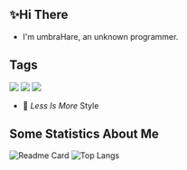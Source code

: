## ✨Hi There
- I'm umbraHare, an unknown programmer.

## Tags
![](https://img.shields.io/badge/Code-C/C++-2bbc8a?logo=c&logoColor=white) ![](https://img.shields.io/badge/Code-Flutter-2bbc8a?logo=flutter&logoColor=white) ![](https://img.shields.io/badge/Code-Go-2bbc8a?logo=go&logoColor=white)
- 💬 _Less Is More_ Style

## Some Statistics About Me
![Readme Card](https://github-readme-stats.vercel.app/api?username=umbraHare&show_icons=true&line_height=27&theme=tokyonight) ![Top Langs](https://github-readme-stats.vercel.app/api/top-langs/?username=umbraHare&exclude_repo=umbraHare.github.io&hide=java,html,tex&layout=default&langs_count=3&theme=tokyonight)
